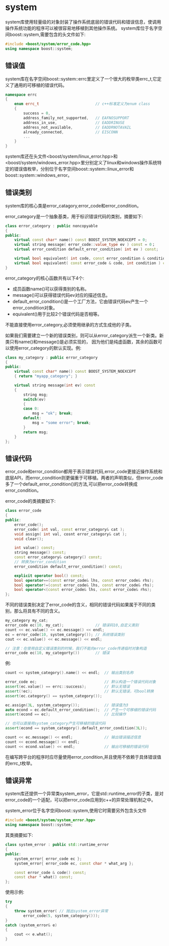 # system
system库使用轻量级的对象封装了操作系统底层的错误代码和错误信息，使调用操作系统功能的程序可以被很容易地移植到其他操作系统。
system库位于名字空间boost::system,需要包含的头文件如下:
```c++
#include <boost/system/error_code.hpp>
using namespace boost::system;
```

## 错误值
system库在名字空间boost::system::errc里定义了一个很大的枚举类errc_t,它定义了通用的可移植的错误代码。
```c++
namespace errc
{
    enum errc_t                         // c++标准定义为enum class
    {
        success = 0,
        address_family_not_supported,   // EAFNOSUPPORT
        address_in_use,                 // EADDRINUSE
        address_not_available,          // EADDRNOTAVAIL
        already_connected,              // EISCONN
        ...
    }
}
```
system库还在头文件<boost/system/linux_error.hpp>和<boost/system/windows_error.hpp>里分别定义了linux和windows操作系统特定的错误值枚举，分别位于名字空间boost::system::linux_error和boost::system::windows_error。

## 错误类别
system库的核心类是error_catagory,error_code和error_condition。

error_category是一个抽象基类，用于标识错误代码的类别，摘要如下:
```c++
class error_category : public noncopyable
{
public:
    virtual const char* name() const BOOST_SYSTEM_NOEXCEPT = 0;
    virtual string message( error_code::value_type ev ) const = 0；
    virtual error_condition default_error_condition( int ev ) const;

    virtual bool equivalent( int code, const error_condition & condition ) const;
    virtual bool equivalent( const error_code & code, int condition ) const;
}
```
error_category的核心函数共有以下4个:
- 成员函数name()可以获得类别的名称。
- message()可以获得错误代码ev对应的描述信息。
- default_error_condition()是一个工厂方法，它由错误代码ev产生一个error_condition对象。
- equivalent()用于比较2个错误代码是否相等。

不能直接使用error_category,必须使用继承的方式生成他的子类。

如果我们需要建立一个新的错误类别，则可以从error_category派生一个新类。新类只有name()和message()是必须实现的，
因为他们是纯虚函数，其余的函数可以使用error_category的默认实现。例:
```c++
class my_category : public error_category
{
public:
    virtual const char* name() const BOOST_SYSTEM_NOEXCEPT
    { return "myapp_category"; }

    virtual string message(int ev) const
    {
        string msg;
        switch(ev)
        {
        case 0:
            msg = "ok"; break;
        default:
            msg = "some error"; break;
        }
        return msg;
    }
};
```

## 错误代码
error_code和error_condition都用于表示错误代码,error_code更接近操作系统和底层API，而error_condition则更偏重于可移植。两者的声明类似，但error_code多了一个default_error_condition()的方法,可以把error_code转换成error_condition。

error_code的类摘要如下:
```c++
class error_code
{
public:
    error_code();
    error_code( int val, const error_category& cat );
    void assign( int val, cosnt error_category& cat );
    void clear();

    int value() const;
    string message() const;
    const error_category& category() const;
    // 转换为error_condition
    error_condition default_error_condition() const;

    explicit operator bool() const;
    bool operator==(const error_code& lhs, const error_code& rhs);
    bool operator!=(const error_code& lhs, const error_code& rhs);
    bool operator<(const error_code& lhs, const error_code& rhs);
};
```

不同的错误类别决定了error_code的含义，相同的错误代码如果属于不同的类别，那么将具有不同的含义。
```c++
my_category my_cat;
error_code ec(10, my_cat);              // 错误码10,自定义类别
count << ec.value() << ec.message() << endl;
ec = error_code(10, system_category()); // 系统错误类别
cout << ec.value() << ec.message() << endl;

// 注意：在使用自定义错误类别的时候，我们不能向error_code传递临时对象构造
error_code ec(10, my_categorty())       // 错误
```
例:
```c++
count << system_category().name() << endl;  // 输出类别名称

error_code ec;                              // 默认构造一个错误代码对象
assert(ec.value() == errc::success);        // 默认无错误
assert(!ec);                                // 默认无错误，可bool转换
assert(ec.category() == system_category());

ec.assign(3L, system_category());           // 错误值为3
auto econd = ec.default_error_condition();  // 产生一个可移植的错误代码
assert(econd == ec);                        // 比较操作

// 也可以直接用system_category产生可移植的错误代码
assert(econd == system_category().default_error_condition(3L));

count << ec.message() << endl;              // 输出错误描述信息
count << econd.message() << endl;
count << econd.value() << endl;             // 输出可移植的错误代码
```
在编写跨平台的程序时应尽量使用error_condition,并且使用不依赖于具体错误值的errc_t枚举。

## 错误异常
system库还提供一个异常类system_error，它是std::runtime_error的子类，是对error_code的一个适配，可以把error_code应用到c++的异常处理机制之中。

system_error位于名字空间boost::system,使用它时需要另外包含头文件
```c++
#include <boost/system/system_error.hpp>
using namespace boost::system;
```
其类摘要如下:
```c++
class system_error : public std::runtime_error
{
public:
    system_error{ error_code ec };
    system_error{ error_code ec, const char * what_arg };

    const error_code & code() const;
    const char * what() const;
};
```
使用示例:
```c++
try
{
    throw system_error( // 抛出system_error异常
        error_code(5, system_category()));
}
catch (system_error& e)
{
    cout << e.what();
}
```